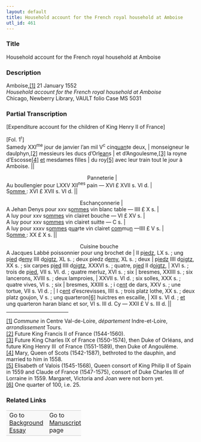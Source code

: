 ```yaml
---  
layout: default  
title: Household account for the French royal household at Amboise  
utl_id: 461
---
```


### Title

Household account for the French royal household at Amboise

### Description

<p>Amboise,<a href="#_ftn1" name="_ftnref1" title="" id="_ftnref1">[1]</a> 21 January 1552<br /><em>Household account for the French royal household at Amboise</em><br />
Chicago, Newberry Library, VAULT folio Case MS 5031</p>



### Partial Transcription

<p>[Expenditure account for the children of King Henry II of France]</p>
<p>[Fol. 1<sup>r</sup>]<br />
Samedy XXI<sup>me</sup> jour de janvier l’an mil V<sup>c</sup> cinq<u>uan</u>te deux, | monseigneur le daulphyn,<a href="#_ftn2" name="_ftnref2" title="" id="_ftnref2">[2]</a> messieurs les ducs d’Orl<u>ean</u>s | et d’Angoulesme,<a href="#_ftn3" name="_ftnref3" title="" id="_ftnref3">[3]</a> la royne d’Escosse<a href="#_ftn4" name="_ftnref4" title="" id="_ftnref4">[4]</a> <u>et</u> mesdames filles | du roy<a href="#_ftn5" name="_ftnref5" title="" id="_ftnref5">[5]</a> avec leur train tout le jour à Amboise. ||</p>
<p>                                                       Panneterie |<br />
Au boullengier pour LXXV XII<sup>nes</sup> pain — XVI £ XVII s. VI d. |<br />
S<u>omme </u>: XVI £ XVII s. VI d. ||</p>
<p>                                                  Eschançonnerie |<br />
A Jehan Denys pour xxv s<u>ommes</u> vin blanc table — IIII £ X s. |<br />
A luy pour xxv s<u>ommes</u> vin clairet bouche — VI £ XV s. |<br />
A luy pour xxv s<u>ommes</u> vin clairet suitte — C s. |<br />
A luy pour xxxv s<u>ommes</u> q<u>ua</u>rte vin clairet <u>com</u>mu<u>n</u> —IIII £ V s. |<br />
S<u>omme </u>: XX £ X s. ||</p>
<p>                                                  Cuisine bouche<br />
A Jacques Labbé poissonnier pour ung brochet de | II p<u>iedz</u>, LX s. ; ung p<u>ied</u> d<u>emy</u> IIII d<u>oigtz</u>, XL s. ; deux piedz d<u>emy</u>, XL s. ; deux | p<u>iedz</u> IIII d<u>oigtz</u>, XX s. ; six carpes p<u>ied</u> IIII d<u>oigtz</u>, XXXVI s. ; quatre, p<u>ied</u> II d<u>oigtz</u>, | XVI s. ; trois de p<u>ied</u>, VII s. VI. d. ; quatre merluz, XVI s. ; six | bresmes, XXIIII s. ; six lancerons, XVIII s. ; deux lamproies, | XXVII s. VI d. ; six solles, XXX s. ; quatre vives, VI s. ; six | bresmes, XXIIII s. ; i c<u>ent</u> de dars, XXV s. ; une tortue, VII s. VI d. ; | I c<u>ent</u> d’escrevisses, IIII s. ; trois platz lothe, XX s. ; deux platz goujon, V s. ; ung quarteron<a href="#_ftn6" name="_ftnref6" title="" id="_ftnref6">[6]</a> huictres en escaille, | XII s. VI d. ; <u>et</u> ung quarteron haran blanc et sor, VI s. III d. Cy — XXII £ V s. III d. ||</p>
<div>
<hr align="left" size="1" width="33%" /><div id="ftn1">
<a href="#_ftnref1" name="_ftn1" title="" id="_ftn1">[1]</a> <em>Commune</em> in Centre Val-de-Loire, <em>département </em>Indre-et-Loire, <em>arrondissement </em>Tours.
</div>
<div id="ftn2">
<a href="#_ftnref2" name="_ftn2" title="" id="_ftn2">[2]</a> Future King Francis II of France (1544-1560).
</div>
<div id="ftn3">
<a href="#_ftnref3" name="_ftn3" title="" id="_ftn3">[3]</a> Future King Charles IX of France (1550-1574), then Duke of Orléans, and future King Henry III  of France (1551-1589), then Duke of Angoulême.
</div>
<div id="ftn4">
<a href="#_ftnref4" name="_ftn4" title="" id="_ftn4">[4]</a> Mary, Queen of Scots (1542-1587), bethroted to the dauphin, and married to him in 1558.
</div>
<div id="ftn5">
<a href="#_ftnref5" name="_ftn5" title="" id="_ftn5">[5]</a> Elisabeth of Valois (1545-1568), Queen consort of King Philip II of Spain in 1559 and Claude of France (1547-1575), consort of Duke Charles III of Lorraine in 1559. Margaret, Victoria and Joan were not born yet.
</div>
<div id="ftn6">
<a href="#_ftnref6" name="_ftn6" title="" id="_ftn6">[6]</a> One quarter of 100, i.e. 25.

</div>
</div>


### Related Links

<table border="0.5" cellpadding="1" cellspacing="1" style="width: 200px; background-color:#F8F8F8;">
    <tbody style="border-color:#ccc">
        <tr style="border-color:#ccc">
            <td>Go to <a href="https://centerfordigitalhumanities.github.io/Newberry-French-paleography/essay/461" target="_blank">Background Essay</a></td>
            <td>Go to <a href="https://centerfordigitalhumanities.github.io/Newberry-French-paleography/www/record.html?id=461" target="_blank">Manuscript</a> page</td>
        </tr>
    </tbody>
</table>

